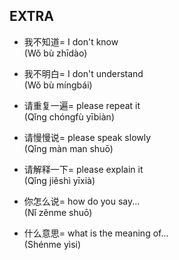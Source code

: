 ## EXTRA

- 我不知道= I don't know <br/> (Wǒ bù zhīdào)

- 我不明白= I don't understand <br/> (Wǒ bù míngbái)

- 请重复一遍= please repeat it <br/> (Qǐng chóngfù yībiàn)

- 请慢慢说= please speak slowly <br/> (Qǐng màn man shuō)

- 请解释一下= please explain it <br/> (Qǐng jiěshì yīxià)

- 你怎么说= how do you say... <br/> (Nǐ zěnme shuō)

- 什么意思= what is the meaning of... <br/> (Shénme yìsi)



